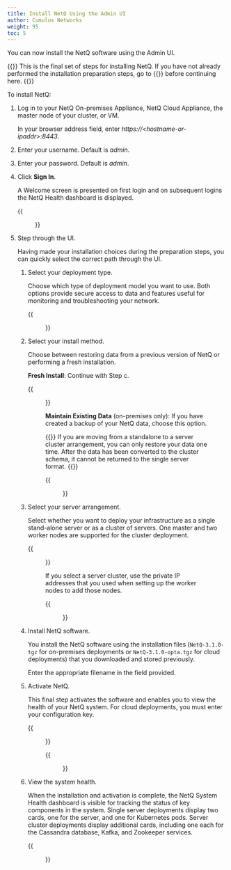 ```yaml
---
title: Install NetQ Using the Admin UI
author: Cumulus Networks
weight: 95
toc: 5
---
```

You can now install the NetQ software using the Admin UI.

{{<notice info>}}
This is the final set of steps for installing NetQ. If you have not already performed the installation preparation steps, go to {{<link title="Install NetQ System Platform">}} before continuing here.
{{</notice>}}

To install NetQ:

1. Log in to your NetQ On-premises Appliance, NetQ Cloud Appliance, the master node of your cluster, or VM.

    In your browser address field, enter *https://\<hostname-or-ipaddr\>:8443*.

2. Enter your username. Default is *admin*.

3. Enter your password. Default is *admin*.

4. Click **Sign In**.

    A Welcome screen is presented on first login and on subsequent logins the NetQ Health dashboard is displayed.

    {{<figure src="/images/netq/adminui-main-page-241.png" width="700">}}

5. Step through the UI.

    Having made your installation choices during the preparation steps, you can quickly select the correct path through the UI.

    1. Select your deployment type.

        Choose which type of deployment model you want to use. Both options provide secure access to data and features useful for monitoring and troubleshooting your network.

        {{<figure src="/images/netq/adminui-deploy-type-240.png" width="700">}}

    2. Select your install method.

        Choose between restoring data from a previous version of NetQ or performing a fresh installation.

        **Fresh Install**: Continue with Step c.

        {{<figure src="/images/netq/adminui-install-netq-240.png" width="700">}}

        **Maintain Existing Data** (on-premises only): If you have created a backup of your NetQ data, choose this option.

        {{<notice info>}}
If you are moving from a standalone to a server cluster arrangement, you can only restore your data one time. After the data has been converted to the cluster schema, it cannot be returned to the single server format.
        {{</notice>}}

        {{<figure src="/images/netq/adminui-restore-db-240.png" width="700">}}

    3. Select your server arrangement.

        Select whether you want to deploy your infrastructure as a single stand-alone server or as a cluster of servers. One master and two worker nodes are supported for the cluster deployment.

        {{<figure src="/images/netq/adminui-server-arrange-240.png" width="700" caption="Select arrangement">}}

        If you select a server cluster, use the private IP addresses that you used when setting up the worker nodes to add those nodes.

        {{<figure src="/images/netq/adminui-cluster-config-240.png" width="700" caption="Add worker nodes to a server cluster">}}

    4. Install NetQ software.

        You install the NetQ software using the installation files (`NetQ-3.1.0-tgz` for on-premises deployments or `NetQ-3.1.0-opta.tgz` for cloud deployments)  that you downloaded and stored previously.

        Enter the appropriate filename in the field provided.

    5. Activate NetQ.

        This final step activates the software and enables you to view the health of your NetQ system. For cloud deployments, you must enter your configuration key.

        {{<figure src="/images/netq/adminui-activate-netq-onprem-240.png" width="700" caption="On-premises activation">}}

        {{<figure src="/images/netq/adminui-activate-netq-cloud-240.png" width="700" caption="Cloud activation">}}

    6. View the system health.

        When the installation and activation is complete, the NetQ System Health dashboard is visible for tracking the status of key components in the system. Single server deployments display two cards, one for the server, and one for Kubernetes pods. Server cluster deployments display additional cards, including one each for the Cassandra database, Kafka, and Zookeeper services.

        {{<figure src="/images/netq/adminui-health-db-onprem-300.png" width="700" caption="On-premises deployment">}}
